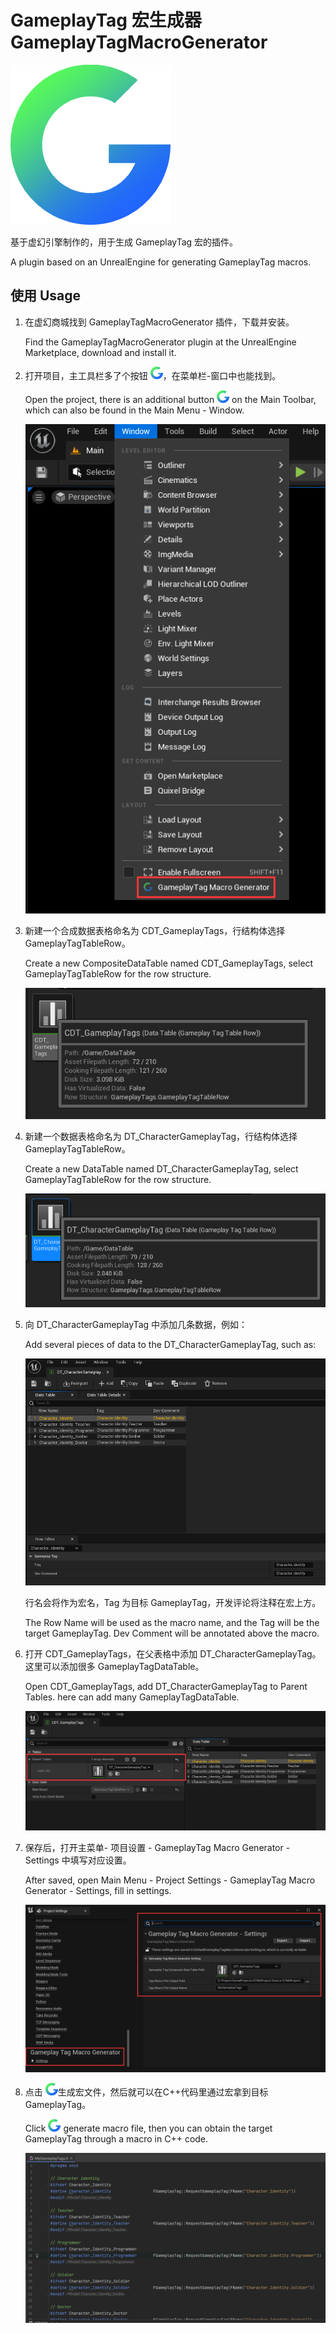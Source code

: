 # GameplayTag 宏生成器  GameplayTagMacroGenerator

![LOGO](https://raw.githubusercontent.com/shpz/GameplayTagMacroGenerator/master/images/Icon256.png "LOGO")

基于虚幻引擎制作的，用于生成 GameplayTag 宏的插件。

A plugin based on an UnrealEngine for generating GameplayTag macros.

## 使用  Usage

1. 在虚幻商城找到 GameplayTagMacroGenerator 插件，下载并安装。

    Find the GameplayTagMacroGenerator plugin at the UnrealEngine Marketplace, download and install it.

2. 打开项目，主工具栏多了个按钮 ![LOGO](https://raw.githubusercontent.com/shpz/GameplayTagMacroGenerator/master/images/Icon20.png "LOGO")，在菜单栏-窗口中也能找到。

    Open the project, there is an additional button ![LOGO](https://raw.githubusercontent.com/shpz/GameplayTagMacroGenerator/master/images/Icon20.png "LOGO") on the Main Toolbar, which can also be found in the Main Menu - Window.

    ![Screenshot1](https://raw.githubusercontent.com/shpz/GameplayTagMacroGenerator/master/images/Screenshot1.png)

3. 新建一个合成数据表格命名为 CDT_GameplayTags，行结构体选择 GameplayTagTableRow。

    Create a new CompositeDataTable named CDT_GameplayTags, select GameplayTagTableRow for the row structure.

    ![Screenshot2](https://raw.githubusercontent.com/shpz/GameplayTagMacroGenerator/master/images/Screenshot2.png)

4. 新建一个数据表格命名为 DT_CharacterGameplayTag，行结构体选择 GameplayTagTableRow。

    Create a new DataTable named DT_CharacterGameplayTag, select GameplayTagTableRow for the row structure.

    ![Screenshot3](https://raw.githubusercontent.com/shpz/GameplayTagMacroGenerator/master/images/Screenshot3.png)

5. 向 DT_CharacterGameplayTag 中添加几条数据，例如：

    Add several pieces of data to the DT_CharacterGameplayTag, such as:     

    ![Screenshot4](https://raw.githubusercontent.com/shpz/GameplayTagMacroGenerator/master/images/Screenshot4.png)

    行名会将作为宏名，Tag 为目标 GameplayTag，开发评论将注释在宏上方。

    The Row Name will be used as the macro name, and the Tag will be the target GameplayTag. Dev Comment will be annotated above the macro.

6. 打开 CDT_GameplayTags，在父表格中添加 DT_CharacterGameplayTag。这里可以添加很多 GameplayTagDataTable。

    Open CDT_GameplayTags, add DT_CharacterGameplayTag to Parent Tables. here can add many GameplayTagDataTable.

    ![Screenshot5](https://raw.githubusercontent.com/shpz/GameplayTagMacroGenerator/master/images/Screenshot5.png)

7. 保存后，打开主菜单- 项目设置 - GameplayTag Macro Generator - Settings 中填写对应设置。
    
    After saved, open Main Menu - Project Settings - GameplayTag Macro Generator - Settings, fill in settings.

    ![Screenshot6](https://raw.githubusercontent.com/shpz/GameplayTagMacroGenerator/master/images/Screenshot6.png)

8. 点击 ![LOGO](https://raw.githubusercontent.com/shpz/GameplayTagMacroGenerator/master/images/Icon20.png "LOGO")生成宏文件，然后就可以在C++代码里通过宏拿到目标GameplayTag。

    Click ![LOGO](https://raw.githubusercontent.com/shpz/GameplayTagMacroGenerator/master/images/Icon20.png "LOGO") generate macro file, then you can obtain the target GameplayTag through a macro in C++ code.

    ![Screenshot7](https://raw.githubusercontent.com/shpz/GameplayTagMacroGenerator/master/images/Screenshot7.png)